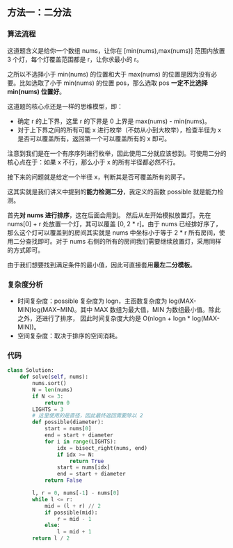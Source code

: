 ## 方法一：二分法

### 算法流程

这道题含义是给你一个数组 nums，让你在 [min(nums),max(nums)] 范围内放置 3 个灯，每个灯覆盖范围都是 r，让你求最小的 r。

之所以不选择小于 min(nums) 的位置和大于 max(nums) 的位置是因为没有必要。比如选取了小于 min(nums) 的位置 pos，那么选取 pos **一定不比选择 min(nums) 位置好**。

这道题的核心点还是一样的思维模型，即：

- 确定 r 的上下界，这里 r 的下界是 0 上界是 max(nums) - min(nums)。
- 对于上下界之间的所有可能 x 进行枚举（不妨从小到大枚举），检查半径为 x 是否可以覆盖所有，返回第一个可以覆盖所有的 x 即可。

注意到我们是在一个有序序列进行枚举，因此使用二分就应该想到。可使用二分的核心点在于：如果 x 不行，那么小于 x 的所有半径都必然不行。

接下来的问题就是给定一个半径 x，判断其是否可覆盖所有的房子。

这其实就是我们讲义中提到的**能力检测二分**，我定义的函数 possible 就是能力检测。

首先**对 nums 进行排序**，这在后面会用到。 然后从左开始模拟放置灯。先在 nums[0] + r 处放置一个灯，其可以覆盖 [0, 2 * r]。由于 nums 已经排好序了，那么这个灯可以覆盖到的房间其实就是 nums 中坐标小于等于 2 * r 所有房间，使用二分查找即可。对于 nums 右侧的所有的房间我们需要继续放置灯，采用同样的方式即可。

由于我们想要找到满足条件的最小值，因此可直接套用**最左二分模板**。

### 复杂度分析

* 时间复杂度：possible 复杂度为 logn，主函数复杂度为 log(MAX-MIN)log(MAX−MIN)。其中 MAX 数组为最大值，MIN 为数组最小值。除此之外，还进行了排序， 因此时间复杂度大约是 O(nlogn + logn * log(MAX-MIN))。
* 空间复杂度：取决于排序的空间消耗。

### 代码

``` python
class Solution:
    def solve(self, nums):
        nums.sort()
        N = len(nums)
        if N <= 3:
            return 0
        LIGHTS = 3
        # 这里使用的是直径，因此最终返回需要除以 2
        def possible(diameter):
            start = nums[0]
            end = start + diameter
            for i in range(LIGHTS):
                idx = bisect_right(nums, end)
                if idx >= N:
                    return True
                start = nums[idx]
                end = start + diameter
            return False

        l, r = 0, nums[-1] - nums[0]
        while l <= r:
            mid = (l + r) // 2
            if possible(mid):
                r = mid - 1
            else:
                l = mid + 1
        return l / 2
```

